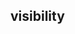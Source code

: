 ## visibility


<!-- CSSJSON.visibility.description -->

<!-- CSSJSON.visibility.syntax -->

<!-- CSSJSON.visibility.values -->

<!-- CSSJSON.visibility.defaultValue -->

<!-- CSSJSON.visibility.unixTags -->

<!-- CSSJSON.visibility.compatibility -->

<!-- CSSJSON.visibility.reference -->